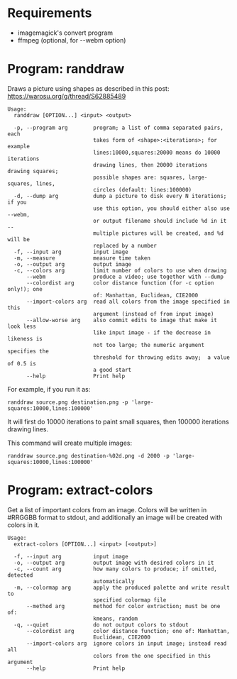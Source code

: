 Requirements
============

 * imagemagick's convert program
 * ffmpeg (optional, for --webm option)

Program: randdraw
=================

Draws a picture using shapes as described in this post: https://warosu.org/g/thread/S62885489

```
Usage:
  randdraw [OPTION...] <input> <output>

  -p, --program arg        program; a list of comma separated pairs, each
                           takes form of <shape>:<iterations>; for example
                           lines:10000,squares:20000 means do 10000 iterations
                           drawing lines, then 20000 iterations drawing squares;
                           possible shapes are: squares, large-squares, lines,
                           circles (default: lines:100000)
  -d, --dump arg           dump a picture to disk every N iterations; if you
                           use this option, you should either also use --webm,
                           or output filename should include %d in it --
                           multiple pictures will be created, and %d will be
                           replaced by a number
  -f, --input arg          input image
  -m, --measure            measure time taken
  -o, --output arg         output image
  -c, --colors arg         limit number of colors to use when drawing
      --webm               produce a video; use together with --dump
      --colordist arg      color distance function (for -c option only!); one
                           of: Manhattan, Euclidean, CIE2000
      --import-colors arg  read all colors from the image specified in this
                           argument (instead of from input image)
      --allow-worse arg    also commit edits to image that make it look less
                           like input image - if the decrease in likeness is
                           not too large; the numeric argument specifies the
                           threshold for throwing edits away;  a value of 0.5 is
                           a good start
      --help               Print help
```

For example, if you run it as:

`randdraw source.png destination.png -p 'large-squares:10000,lines:100000'`

It will first do 10000 iterations to paint small squares, then
100000 iterations drawing lines.

This command will create multiple images:

`randdraw source.png destination-%02d.png -d 2000 -p 'large-squares:10000,lines:100000'`

Program: extract-colors
=======================

Get a list of important colors from an image. Colors will be written
in #RRGGBB format to stdout, and additionally an image will be created
with colors in it.

```
Usage:
  extract-colors [OPTION...] <input> [<output>]

  -f, --input arg          input image
  -o, --output arg         output image with desired colors in it
  -c, --count arg          how many colors to produce; if omitted, detected
                           automatically
  -m, --colormap arg       apply the produced palette and write result to
                           specified colormap file
      --method arg         method for color extraction; must be one of:
                           kmeans, random
  -q, --quiet              do not output colors to stdout
      --colordist arg      color distance function; one of: Manhattan,
                           Euclidean, CIE2000
      --import-colors arg  ignore colors in input image; instead read all
                           colors from the one specified in this argument
      --help               Print help
```
